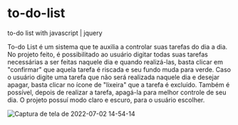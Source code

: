# to-do-list
to-do list with javascript | jquery


To-do List é um sistema que te auxilia a controlar suas tarefas do dia a dia. No projeto feito, é possibilitado ao usuário digitar todas suas tarefas necessárias a ser feitas naquele dia e quando realizá-las, basta clicar em "confirmar" que aquela tarefa é riscada e seu fundo muda para verde. 
Caso o usuário digite uma tarefa que não será realizada naquele dia e desejar apagar, basta clicar no ícone de "lixeira" que a tarefa é excluído. Também é possível, depois de realizar a tarefa, apagá-la para melhor controle de seu dia.
O projeto possuí modo claro e escuro, para o usuário escolher. 

![Captura de tela de 2022-07-02 14-54-14](https://user-images.githubusercontent.com/89143939/177011334-0a409728-75de-461d-bcd4-689172de7da9.png)
